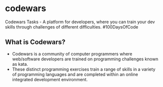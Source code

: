 # codewars
Codewars Tasks - A platform for developers, where you can train your dev skills through challenges of different difficulties. #100DaysOfCode

## What is Codewars?
- Codewars is a community of computer programmers where web/software developers are trained on programming challenges known as kata.
- These distinct programming exercises train a range of skills in a variety of programming languages and are completed within an online integrated development environment.

